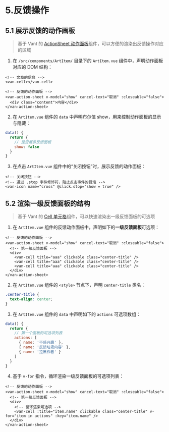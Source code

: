 # 5.反馈操作

## 5.1 展示反馈的动作画板

> 基于 Vant 的 [ActionSheet 动作面板](https://vant-contrib.gitee.io/vant/#/zh-CN/action-sheet)组件，可以方便的渲染出反馈操作对应的区域

1. 在 `/src/components/ArtItem/` 目录下的 `ArtItem.vue` 组件中，声明动作面板对应的 DOM 结构：

```vue
<!-- 文章的信息 -->
<van-cell></van-cell>

<!-- 反馈的动作面板 -->
<van-action-sheet v-model="show" cancel-text="取消" :closeable="false">
  <div class="content">内容</div>
</van-action-sheet>
```

2. 在 `ArtItem.vue` 组件的 `data` 中声明布尔值 show，用来控制动作面板的显示与隐藏：

```js
data() {
  return {
    // 是否展示反馈面板
    show: false
  }
}
```

3. 在点击 `ArtItem.vue` 组件中的“关闭按钮”时，展示反馈的动作面板：

```vue
<!-- 关闭按钮 -->
<!-- 通过 .stop 事件修饰符，阻止点击事件的冒泡 -->
<van-icon name="cross" @click.stop="show = true" />
```

## 5.2 渲染一级反馈面板的结构

> 基于 Vant 的 [Cell 单元格](https://vant-contrib.gitee.io/vant/#/zh-CN/cell)组件，可以快速渲染出一级反馈面板的可选项

1. 在 `ArtItem.vue` 组件的反馈动作面板中，声明如下的**一级反馈面板**可选项：

```vue
<!-- 反馈的动作面板 -->
<van-action-sheet v-model="show" cancel-text="取消" :closeable="false">
  <!-- 第一级反馈面板 -->
  <div>
    <van-cell title="aaa" clickable class="center-title" />
    <van-cell title="aaa" clickable class="center-title" />
    <van-cell title="aaa" clickable class="center-title" />
  </div>
</van-action-sheet>
```

2. 在 `ArtItem.vue` 组件的 `<style>` 节点下，声明 `center-title` 类名：

```css
.center-title {
  text-align: center;
}
```

3. 在 `ArtItem.vue` 组件的 `data` 中声明如下的 `actions` 可选项数组：

```js
data() {
  return {
    // 第一个面板的可选项列表
    actions: [
      { name: '不感兴趣' },
      { name: '反馈垃圾内容' },
      { name: '拉黑作者' }
    ]
  }
}
```

4. 基于 `v-for` 指令，循环渲染一级反馈面板的可选项列表：

```vue
<!-- 反馈的动作面板 -->
<van-action-sheet v-model="show" cancel-text="取消" :closeable="false">
  <!-- 第一级反馈面板 -->
  <div>
    <!-- 循环渲染可选项 -->
    <van-cell :title="item.name" clickable class="center-title" v-for="item in actions" :key="item.name" />
  </div>
</van-action-sheet>
```
